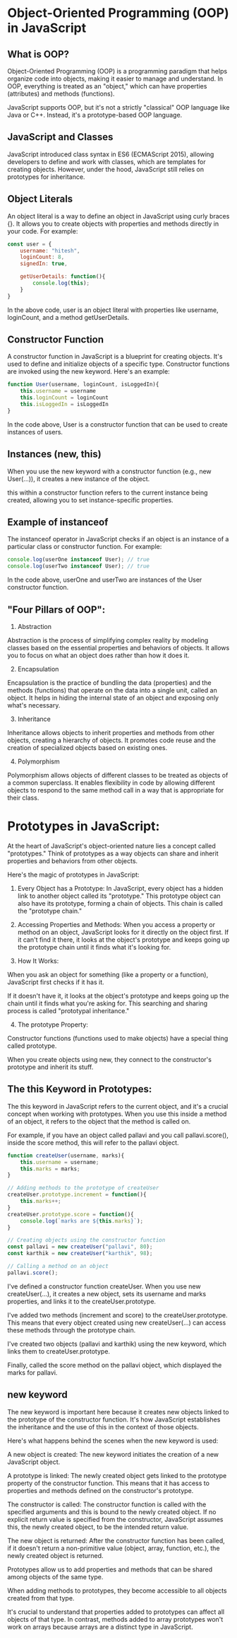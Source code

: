 # Object-Oriented Programming (OOP) in JavaScript

## What is OOP?

Object-Oriented Programming (OOP) is a programming paradigm that helps organize code into objects, making it easier to manage and understand. In OOP, everything is treated as an "object," which can have properties (attributes) and methods (functions). 

JavaScript supports OOP, but it's not a strictly "classical" OOP language like Java or C++. Instead, it's a prototype-based OOP language.

## JavaScript and Classes

JavaScript introduced class syntax in ES6 (ECMAScript 2015), allowing developers to define and work with classes, which are templates for creating objects. However, under the hood, JavaScript still relies on prototypes for inheritance.

## Object Literals

An object literal is a way to define an object in JavaScript using curly braces {}. It allows you to create objects with properties and methods directly in your code. For example:

```javascript
const user = {
    username: "hitesh",
    loginCount: 8,
    signedIn: true,

    getUserDetails: function(){
        console.log(this);
    }
}
```
In the above code, user is an object literal with properties like username, loginCount, and a method getUserDetails.


## Constructor Function
A constructor function in JavaScript is a blueprint for creating objects. It's used to define and initialize objects of a specific type. Constructor functions are invoked using the new keyword. Here's an example:

```javascript
function User(username, loginCount, isLoggedIn){
    this.username = username
    this.loginCount = loginCount
    this.isLoggedIn = isLoggedIn
}
```
In the code above, User is a constructor function that can be used to create instances of users.

## Instances (new, this)

When you use the new keyword with a constructor function (e.g., new User(...)), it creates a new instance of the object.

this within a constructor function refers to the current instance being created, allowing you to set instance-specific properties.

## Example of instanceof

The instanceof operator in JavaScript checks if an object is an instance of a particular class or constructor function. For example:

```javascript
console.log(userOne instanceof User); // true
console.log(userTwo instanceof User); // true
```
In the code above, userOne and userTwo are instances of the User constructor function.

## "Four Pillars of OOP":

1. Abstraction

Abstraction is the process of simplifying complex reality by modeling classes based on the essential properties and behaviors of objects. It allows you to focus on what an object does rather than how it does it.

2. Encapsulation

Encapsulation is the practice of bundling the data (properties) and the methods (functions) that operate on the data into a single unit, called an object. It helps in hiding the internal state of an object and exposing only what's necessary.

3. Inheritance

Inheritance allows objects to inherit properties and methods from other objects, creating a hierarchy of objects. It promotes code reuse and the creation of specialized objects based on existing ones.

4. Polymorphism

Polymorphism allows objects of different classes to be treated as objects of a common superclass. It enables flexibility in code by allowing different objects to respond to the same method call in a way that is appropriate for their class.

# Prototypes in JavaScript:

At the heart of JavaScript's object-oriented nature lies a concept called "prototypes." Think of prototypes as a way objects can share and inherit properties and behaviors from other objects.

Here's the magic of prototypes in JavaScript:

1. Every Object has a Prototype: In JavaScript, every object has a hidden link to another object called its "prototype." This prototype object can also have its prototype, forming a chain of objects. This chain is called the "prototype chain."

2. Accessing Properties and Methods: When you access a property or method on an object, JavaScript looks for it directly on the object first. If it can't find it there, it looks at the object's prototype and keeps going up the prototype chain until it finds what it's looking for.

3. How It Works:

When you ask an object for something (like a property or a function), JavaScript first checks if it has it.

If it doesn't have it, it looks at the object's prototype and keeps going up the chain until it finds what you're asking for.
This searching and sharing process is called "prototypal inheritance."

4. The prototype Property:

Constructor functions (functions used to make objects) have a special thing called prototype.

When you create objects using new, they connect to the constructor's prototype and inherit its stuff.

## The this Keyword in Prototypes:

The this keyword in JavaScript refers to the current object, and it's a crucial concept when working with prototypes. When you use this inside a method of an object, it refers to the object that the method is called on.

For example, if you have an object called pallavi and you call pallavi.score(), inside the score method, this will refer to the pallavi object.

```javascript
function createUser(username, marks){
    this.username = username;
    this.marks = marks;
}

// Adding methods to the prototype of createUser
createUser.prototype.increment = function(){
    this.marks++;
}
createUser.prototype.score = function(){
    console.log(`marks are ${this.marks}`);
}

// Creating objects using the constructor function
const pallavi = new createUser("pallavi", 80);
const karthik = new createUser("karthik", 98);

// Calling a method on an object
pallavi.score();
```
I've defined a constructor function createUser. When you use new createUser(...), it creates a new object, sets its username and marks properties, and links it to the createUser.prototype.

I've added two methods (increment and score) to the createUser.prototype. This means that every object created using new createUser(...) can access these methods through the prototype chain.

I've created two objects (pallavi and karthik) using the new keyword, which links them to createUser.prototype.

Finally, called the score method on the pallavi object, which displayed the marks for pallavi.

## new keyword

The new keyword is important here because it creates new objects linked to the prototype of the constructor function. It's how JavaScript establishes the inheritance and the use of this in the context of those objects.

Here's what happens behind the scenes when the new keyword is used:

A new object is created: The new keyword initiates the creation of a new JavaScript object.

A prototype is linked: The newly created object gets linked to the prototype property of the constructor function. This means that it has access to properties and methods defined on the constructor's prototype.

The constructor is called: The constructor function is called with the specified arguments and this is bound to the newly created object. If no explicit return value is specified from the constructor, JavaScript assumes this, the newly created object, to be the intended return value.

The new object is returned: After the constructor function has been called, if it doesn't return a non-primitive value (object, array, function, etc.), the newly created object is returned.

Prototypes allow us to add properties and methods that can be shared among objects of the same type.

When adding methods to prototypes, they become accessible to all objects created from that type.

It's crucial to understand that properties added to prototypes can affect all objects of that type. In contrast, methods added to array prototypes won't work on arrays because arrays are a distinct type in JavaScript.